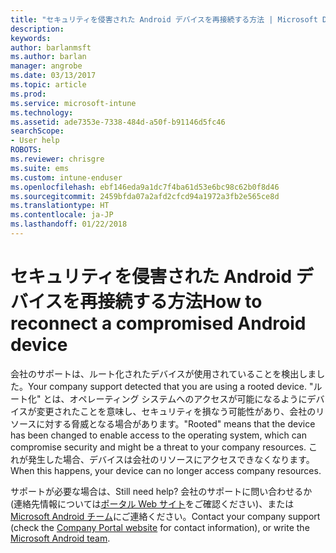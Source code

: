 ```yaml
---
title: "セキュリティを侵害された Android デバイスを再接続する方法 | Microsoft Docs"
description: 
keywords: 
author: barlanmsft
ms.author: barlan
manager: angrobe
ms.date: 03/13/2017
ms.topic: article
ms.prod: 
ms.service: microsoft-intune
ms.technology: 
ms.assetid: ade7353e-7338-484d-a50f-b91146d5fc46
searchScope:
- User help
ROBOTS: 
ms.reviewer: chrisgre
ms.suite: ems
ms.custom: intune-enduser
ms.openlocfilehash: ebf146eda9a1dc7f4ba61d53e6bc98c62b0f8d46
ms.sourcegitcommit: 2459bfda07a2afd2cfcd94a1972a3fb2e565ce8d
ms.translationtype: HT
ms.contentlocale: ja-JP
ms.lasthandoff: 01/22/2018
---
```

# <a name="how-to-reconnect-a-compromised-android-device"></a><span data-ttu-id="579e5-102">セキュリティを侵害された Android デバイスを再接続する方法</span><span class="sxs-lookup"><span data-stu-id="579e5-102">How to reconnect a compromised Android device</span></span>

<span data-ttu-id="579e5-103">会社のサポートは、ルート化されたデバイスが使用されていることを検出しました。</span><span class="sxs-lookup"><span data-stu-id="579e5-103">Your company support detected that you are using a rooted device.</span></span> <span data-ttu-id="579e5-104">"ルート化" とは、オペレーティング システムへのアクセスが可能になるようにデバイスが変更されたことを意味し、セキュリティを損なう可能性があり、会社のリソースに対する脅威となる場合があります。</span><span class="sxs-lookup"><span data-stu-id="579e5-104">"Rooted" means that the device has been changed to enable access to the operating system, which can compromise security and might be a threat to your company resources.</span></span> <span data-ttu-id="579e5-105">これが発生した場合、デバイスは会社のリソースにアクセスできなくなります。</span><span class="sxs-lookup"><span data-stu-id="579e5-105">When this happens, your device can no longer access company resources.</span></span>

<span data-ttu-id="579e5-106">サポートが必要な場合は、</span><span class="sxs-lookup"><span data-stu-id="579e5-106">Still need help?</span></span> <span data-ttu-id="579e5-107">会社のサポートに問い合わせるか (連絡先情報については[ポータル Web サイト](https://portal.manage.microsoft.com#HelpDeskDialog)をご確認ください)、または <a href="mailto:wintunedroidfbk@microsoft.com?subject=I'm having trouble with a rooted device&body=Describe the issue you're experiencing here.">Microsoft Android チーム</a>にご連絡ください。</span><span class="sxs-lookup"><span data-stu-id="579e5-107">Contact your company support (check the [Company Portal website](https://portal.manage.microsoft.com#HelpDeskDialog) for contact information), or write the <a href="mailto:wintunedroidfbk@microsoft.com?subject=I'm having trouble with a rooted device&body=Describe the issue you're experiencing here.">Microsoft Android team</a>.</span></span>
